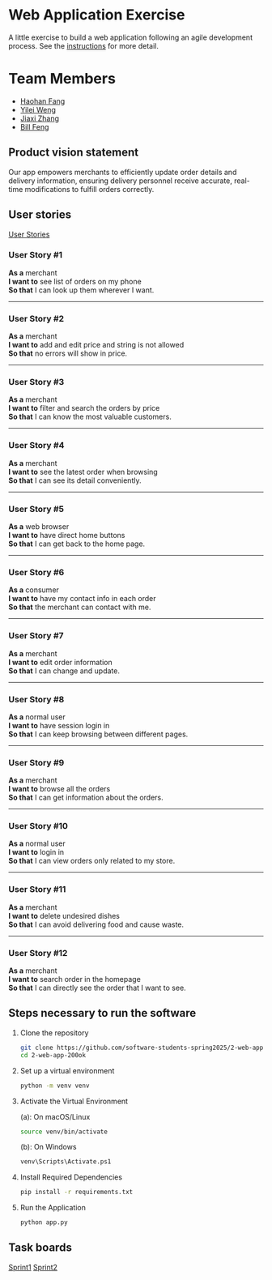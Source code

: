 # Web Application Exercise

A little exercise to build a web application following an agile development process. See the [instructions](instructions.md) for more detail.

# Team Members
- [Haohan Fang](https://github.com/FrankFangH)
- [Yilei Weng](https://github.com/ShadderD)
- [Jiaxi Zhang](https://github.com/SuQichen777)
- [Bill Feng](https://github.com/BillBBle)


## Product vision statement

Our app empowers merchants to efficiently update order details and delivery information, ensuring delivery personnel receive accurate, real-time modifications to fulfill orders correctly.

## User stories

[User Stories](https://github.com/software-students-spring2025/2-web-app-200ok/issues?q=is%3Aissue)

### User Story #1
**As a** merchant  
**I want to** see list of orders on my phone  
**So that** I can look up them wherever I want.

---

### User Story #2
**As a** merchant  
**I want to** add and edit price and string is not allowed  
**So that** no errors will show in price.

---

### User Story #3
**As a** merchant  
**I want to** filter and search the orders by price  
**So that** I can know the most valuable customers.

---

### User Story #4
**As a** merchant  
**I want to** see the latest order when browsing  
**So that** I can see its detail conveniently.

---

### User Story #5
**As a** web browser  
**I want to** have direct home buttons  
**So that** I can get back to the home page.

---

### User Story #6
**As a** consumer  
**I want to** have my contact info in each order  
**So that** the merchant can contact with me.

---

### User Story #7
**As a** merchant  
**I want to** edit order information  
**So that** I can change and update.

---

### User Story #8
**As a** normal user  
**I want to** have session login in  
**So that** I can keep browsing between different pages.

---

### User Story #9
**As a** merchant  
**I want to** browse all the orders  
**So that** I can get information about the orders.

---

### User Story #10
**As a** normal user  
**I want to** login in  
**So that** I can view orders only related to my store.

---

### User Story #11
**As a** merchant  
**I want to** delete undesired dishes  
**So that** I can avoid delivering food and cause waste.

---

### User Story #12
**As a** merchant  
**I want to** search order in the homepage  
**So that** I can directly see the order that I want to see.

## Steps necessary to run the software

1. Clone the repository
    ```bash
    git clone https://github.com/software-students-spring2025/2-web-app-200ok
    cd 2-web-app-200ok
    ```

2. Set up a virtual environment
    ```bash
    python -m venv venv
    ```
3. Activate the Virtual Environment

    (a): On macOS/Linux
    ```bash
    source venv/bin/activate
    ```
    (b): On Windows
    ```bash
    venv\Scripts\Activate.ps1
    ```
4. Install Required Dependencies
    ```bash
    pip install -r requirements.txt
    ```
5. Run the Application
    ```bash
    python app.py
    ```

## Task boards

[Sprint1](https://github.com/orgs/software-students-spring2025/projects/59)
[Sprint2](https://github.com/orgs/software-students-spring2025/projects/105)
